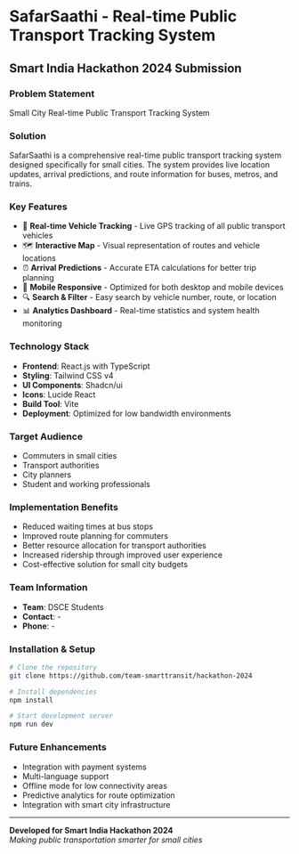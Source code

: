 # SafarSaathi - Real-time Public Transport Tracking System

## Smart India Hackathon 2024 Submission

### Problem Statement

Small City Real-time Public Transport Tracking System

### Solution

SafarSaathi is a comprehensive real-time public transport tracking system designed specifically for small cities. The system provides live location updates, arrival predictions, and route information for buses, metros, and trains.

### Key Features

- 🚌 **Real-time Vehicle Tracking** - Live GPS tracking of all public transport vehicles
- 🗺️ **Interactive Map** - Visual representation of routes and vehicle locations
- ⏰ **Arrival Predictions** - Accurate ETA calculations for better trip planning
- 📱 **Mobile Responsive** - Optimized for both desktop and mobile devices
- 🔍 **Search & Filter** - Easy search by vehicle number, route, or location
- 📊 **Analytics Dashboard** - Real-time statistics and system health monitoring

### Technology Stack

- **Frontend**: React.js with TypeScript
- **Styling**: Tailwind CSS v4
- **UI Components**: Shadcn/ui
- **Icons**: Lucide React
- **Build Tool**: Vite
- **Deployment**: Optimized for low bandwidth environments

### Target Audience

- Commuters in small cities
- Transport authorities
- City planners
- Student and working professionals

### Implementation Benefits

- Reduced waiting times at bus stops
- Improved route planning for commuters
- Better resource allocation for transport authorities
- Increased ridership through improved user experience
- Cost-effective solution for small city budgets

### Team Information

- **Team**: DSCE Students
- **Contact**: -
- **Phone**: -

### Installation & Setup

```bash
# Clone the repository
git clone https://github.com/team-smarttransit/hackathon-2024

# Install dependencies
npm install

# Start development server
npm run dev
```

### Future Enhancements

- Integration with payment systems
- Multi-language support
- Offline mode for low connectivity areas
- Predictive analytics for route optimization
- Integration with smart city infrastructure

---

**Developed for Smart India Hackathon 2024**  
_Making public transportation smarter for small cities_
